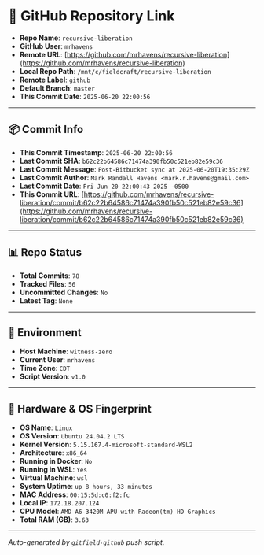 # 🔗 GitHub Repository Link

- **Repo Name**: `recursive-liberation`
- **GitHub User**: `mrhavens`
- **Remote URL**: [https://github.com/mrhavens/recursive-liberation](https://github.com/mrhavens/recursive-liberation)
- **Local Repo Path**: `/mnt/c/fieldcraft/recursive-liberation`
- **Remote Label**: `github`
- **Default Branch**: `master`
- **This Commit Date**: `2025-06-20 22:00:56`

---

## 📦 Commit Info

- **This Commit Timestamp**: `2025-06-20 22:00:56`
- **Last Commit SHA**: `b62c22b64586c71474a390fb50c521eb82e59c36`
- **Last Commit Message**: `Post-Bitbucket sync at 2025-06-20T19:35:29Z`
- **Last Commit Author**: `Mark Randall Havens <mark.r.havens@gmail.com>`
- **Last Commit Date**: `Fri Jun 20 22:00:43 2025 -0500`
- **This Commit URL**: [https://github.com/mrhavens/recursive-liberation/commit/b62c22b64586c71474a390fb50c521eb82e59c36](https://github.com/mrhavens/recursive-liberation/commit/b62c22b64586c71474a390fb50c521eb82e59c36)

---

## 📊 Repo Status

- **Total Commits**: `78`
- **Tracked Files**: `56`
- **Uncommitted Changes**: `No`
- **Latest Tag**: `None`

---

## 🧭 Environment

- **Host Machine**: `witness-zero`
- **Current User**: `mrhavens`
- **Time Zone**: `CDT`
- **Script Version**: `v1.0`

---

## 🧬 Hardware & OS Fingerprint

- **OS Name**: `Linux`
- **OS Version**: `Ubuntu 24.04.2 LTS`
- **Kernel Version**: `5.15.167.4-microsoft-standard-WSL2`
- **Architecture**: `x86_64`
- **Running in Docker**: `No`
- **Running in WSL**: `Yes`
- **Virtual Machine**: `wsl`
- **System Uptime**: `up 8 hours, 33 minutes`
- **MAC Address**: `00:15:5d:c0:f2:fc`
- **Local IP**: `172.18.207.124`
- **CPU Model**: `AMD A6-3420M APU with Radeon(tm) HD Graphics`
- **Total RAM (GB)**: `3.63`

---

_Auto-generated by `gitfield-github` push script._
